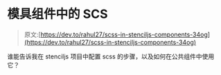 # 模具组件中的 SCS

> 原文:[https://dev.to/rahul27/scss-in-stenciljs-components-34og](https://dev.to/rahul27/scss-in-stenciljs-components-34og)

谁能告诉我在 stenciljs 项目中配置 scss 的步骤，以及如何在公共组件中使用它？